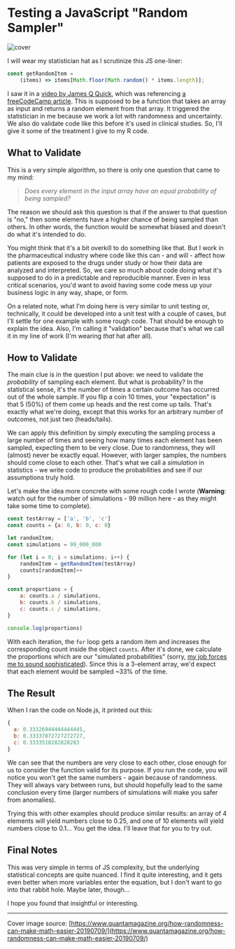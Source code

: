 # Testing a JavaScript "Random Sampler"

![cover](https://cdn.hashnode.com/res/hashnode/image/upload/v1692734157035/7b75c2c4-e8f8-4d85-99ed-276caac7bca3.jpeg?w=1600&h=840&fit=crop&crop=entropy&auto=compress,format&format=webp)

I will wear my statistician hat as I scrutinize this JS one-liner:

```javascript
const getRandomItem =
    (items) => items[Math.floor(Math.random() * items.length)];
```

I saw it in a [video by James Q Quick](https://www.youtube.com/watch?v=cFqMk604en4), which was referencing [a freeCodeCamp article](https://www.freecodecamp.org/news/javascript-one-liners-to-use-in-every-project/). This is supposed to be a function that takes an array as input and returns a random element from that array. It triggered the statistician in me because we work a lot with randomness and uncertainty. We also do validate code like this before it's used in clinical studies. So, I'll give it some of the treatment I give to my R code.

## What to Validate

This is a very simple algorithm, so there is only one question that came to my mind:

> *Does every element in the input array have an equal probability of being sampled?*

The reason we should ask this question is that if the answer to that question is "no," then some elements have a higher chance of being sampled than others. In other words, the function would be somewhat biased and doesn't do what it's intended to do.

You might think that it's a bit overkill to do something like that. But I work in the pharmaceutical industry where code like this can - and will - affect how patients are exposed to the drugs under study or how their data are analyzed and interpreted. So, we care so much about code doing what it's supposed to do in a predictable and reproducible manner. Even in less critical scenarios, you'd want to avoid having some code mess up your business logic in any way, shape, or form.

On a related note, what I'm doing here is very similar to unit testing or, technically, it could be developed into a unit test with a couple of cases, but I'll settle for one example with some rough code. That should be enough to explain the idea. Also, I'm calling it "validation" because that's what we call it in my line of work (I'm wearing *that* hat after all).

## How to Validate

The main clue is in the question I put above: we need to validate the *probability* of sampling each element. But what is probability? In the statistical sense, it's the number of times a certain outcome has occurred out of the whole sample. If you flip a coin 10 times, your "expectation" is that 5 (50%) of them come up heads and the rest come up tails. That's exactly what we're doing, except that this works for an arbitrary number of outcomes, not just two (heads/tails).

We can apply this definition by simply executing the sampling process a large number of times and seeing how many times each element has been sampled, expecting them to be very close. Due to randomness, they will (almost) never be exactly equal. However, with larger samples, the numbers should come close to each other. That's what we call a *simulation* in statistics - we write code to produce the probabilities and see if our assumptions truly hold.

Let's make the idea more concrete with some rough code I wrote (**Warning**: watch out for the number of simulations - 99 million here - as they might take some time to complete).

```javascript
const testArray = ['a', 'b', 'c']
const counts = {a: 0, b: 0, c: 0}

let randomItem;
const simulations = 99_000_000

for (let i = 0; i < simulations; i++) {
    randomItem = getRandomItem(testArray)
    counts[randomItem]++
}

const proportions = {
    a: counts.a / simulations,
    b: counts.b / simulations,
    c: counts.c / simulations,
}

console.log(proportions)
```

With each iteration, the `for` loop gets a random item and increases the corresponding count inside the object `counts`. After it's done, we calculate the proportions which are our "simulated probabilities" (sorry, [my job forces me to sound sophisticated](https://codeforces.com/predownloaded/b7/8f/b78f0e086aa8c942869584bf6f71283d70e5ac51.png)). Since this is a 3-element array, we'd expect that each element would be sampled ~33% of the time.

## The Result

When I ran the code on Node.js, it printed out this:

```javascript
{
  a: 0.33326944444444445,
  b: 0.33337872727272727,
  c: 0.3333518282828283
}
```

We can see that the numbers are very close to each other, close enough for us to consider the function valid for its purpose. If you run the code, you will notice you won't get the same numbers - again because of randomness. They will always vary between runs, but should hopefully lead to the same conclusion every time (larger numbers of simulations will make you safer from anomalies).

Trying this with other examples should produce similar results: an array of 4 elements will yield numbers close to 0.25, and one of 10 elements will yield numbers close to 0.1... You get the idea. I'll leave that for you to try out.

## Final Notes

This was very simple in terms of JS complexity, but the underlying statistical concepts are quite nuanced. I find it quite interesting, and it gets even better when more variables enter the equation, but I don't want to go into that rabbit hole. Maybe later, though...

I hope you found that insightful or interesting.

* * *

Cover image source: [https://www.quantamagazine.org/how-randomness-can-make-math-easier-20190709/](https://www.quantamagazine.org/how-randomness-can-make-math-easier-20190709/)
